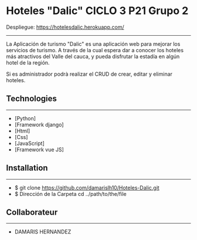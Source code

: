 # Hoteles "Dalic" CICLO 3 P21 Grupo 2

Despliegue: https://hotelesdalic.herokuapp.com/

***
La Aplicación de turismo "Dalic" es una aplicación web para mejorar los servicios de turismo. A través de la cual espera dar a conocer los hoteles más atractivos del Valle del cauca,  y pueda disfrutar la estadía en algún hotel de la región.

Si es administrador podrà realizar el CRUD de crear, editar y eliminar hoteles.


## Technologies
***
* [Python]
* [Framework django]
* [Html]
* [Css]
* [JavaScript]
* [Framework vue JS]

## Installation
***
* $ git clone https://github.com/damarislh10/Hoteles-Dalic.git
* $ Dirección de la Carpeta cd ../path/to/the/file

## Collaborateur
***
* DAMARIS HERNANDEZ
